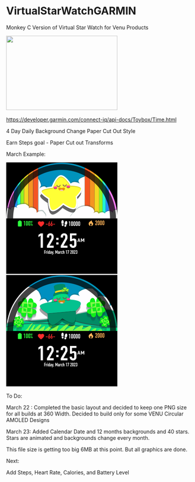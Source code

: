 # VirtualStarWatchGARMIN
Monkey C Version of Virtual Star Watch for Venu Products


<img src="https://guerrillaworldpress.files.wordpress.com/2015/01/b3_construction_monkey2.jpg" width="300" height="200" />

https://developer.garmin.com/connect-iq/api-docs/Toybox/Time.html

4 Day Daily Background Change Paper Cut Out Style

Earn Steps goal - Paper Cut out Transforms

March Example:

<img src="https://github.com/SarahBass/VirtualStarWatchGARMIN/blob/main/demo1.png" width="300" height="300" />

<img src="https://github.com/SarahBass/VirtualStarWatchGARMIN/blob/main/demo0.png" width="300" height="300" />


To Do:

March 22 : Completed the basic layout and decided to keep one PNG size for all builds at 360 Width. Decided to build only for some VENU Circular AMOLED Designs

March 23: Added Calendar Date and 12 months backgrounds and 40 stars. Stars are animated and backgrounds change every month. 

This file size is getting too big 6MB at this point. But all graphics are done. 
 
 Next:

 
 Add Steps, Heart Rate, Calories, and Battery Level
 

 


 

